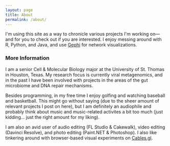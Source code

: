 ```yaml
---
layout: page
title: About
permalink: /about/
---
```


I'm using this site as a way to chronicle various projects I'm working on—and for you to check out if you are interested.
I enjoy messing around with R, Python, and Java, and use [Gephi](https://gephi.org) for network visualizations.
### More Information

I am a senior Cell & Molecular Biology major at the University of St. Thomas in Houston, Texas. My research focus is currently viral metagenomics, and in the past I have been involved with projects in the areas of the gut microbiome and DNA repair mechanisms.

Besides programming, in my free time I enjoy golfing and watching baseball and basketball. This might go without saying (due to the sheer amount of relevant projects I post on here), but I am definitely an audiophile and probably think about music and music-related activites a bit too much (just kidding... just the right amount for my liking).

I am also an avid user of audio editing (FL Studio & Cakewalk), video editing (Davinci Resolve), and photo editing (Paint.NET & Photoshop). I also like tinkering around with browser-based visual experiments on [Cables.gl](https://cables.gl/).

